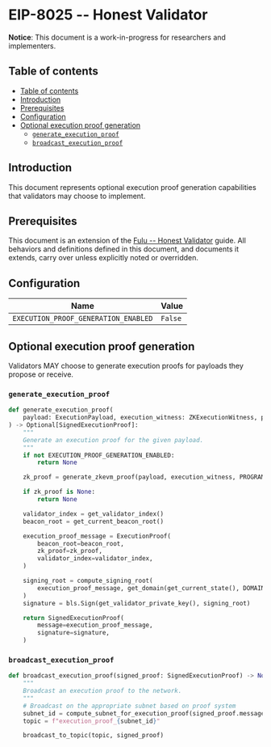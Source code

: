 # EIP-8025 -- Honest Validator

**Notice**: This document is a work-in-progress for researchers and
implementers.

## Table of contents

<!-- mdformat-toc start --slug=github --no-anchors --maxlevel=6 --minlevel=2 -->

- [Table of contents](#table-of-contents)
- [Introduction](#introduction)
- [Prerequisites](#prerequisites)
- [Configuration](#configuration)
- [Optional execution proof generation](#optional-execution-proof-generation)
  - [`generate_execution_proof`](#generate_execution_proof)
  - [`broadcast_execution_proof`](#broadcast_execution_proof)

<!-- mdformat-toc end -->

## Introduction

This document represents optional execution proof generation capabilities that
validators may choose to implement.

## Prerequisites

This document is an extension of the
[Fulu -- Honest Validator](../../fulu/validator.md) guide. All behaviors and
definitions defined in this document, and documents it extends, carry over
unless explicitly noted or overridden.

## Configuration

| Name                                 | Value   |
| ------------------------------------ | ------- |
| `EXECUTION_PROOF_GENERATION_ENABLED` | `False` |

## Optional execution proof generation

Validators MAY choose to generate execution proofs for payloads they propose or
receive.

### `generate_execution_proof`

```python
def generate_execution_proof(
    payload: ExecutionPayload, execution_witness: ZKExecutionWitness, proof_id: ProofID
) -> Optional[SignedExecutionProof]:
    """
    Generate an execution proof for the given payload.
    """
    if not EXECUTION_PROOF_GENERATION_ENABLED:
        return None

    zk_proof = generate_zkevm_proof(payload, execution_witness, PROGRAM, proof_id)

    if zk_proof is None:
        return None

    validator_index = get_validator_index()
    beacon_root = get_current_beacon_root()

    execution_proof_message = ExecutionProof(
        beacon_root=beacon_root,
        zk_proof=zk_proof,
        validator_index=validator_index,
    )

    signing_root = compute_signing_root(
        execution_proof_message, get_domain(get_current_state(), DOMAIN_EXECUTION_PROOF)
    )
    signature = bls.Sign(get_validator_private_key(), signing_root)

    return SignedExecutionProof(
        message=execution_proof_message,
        signature=signature,
    )
```

### `broadcast_execution_proof`

```python
def broadcast_execution_proof(signed_proof: SignedExecutionProof) -> None:
    """
    Broadcast an execution proof to the network.
    """
    # Broadcast on the appropriate subnet based on proof system
    subnet_id = compute_subnet_for_execution_proof(signed_proof.message.zk_proof.proof_type)
    topic = f"execution_proof_{subnet_id}"

    broadcast_to_topic(topic, signed_proof)
```
